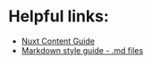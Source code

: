 # Helpful links:

- [Nuxt Content Guide](https://content.nuxtjs.org/writing)
- [Markdown style guide - .md files](https://guides.github.com/features/mastering-markdown/)
